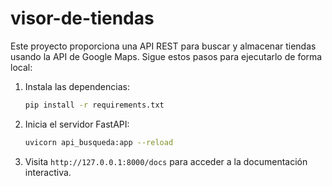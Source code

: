 # visor-de-tiendas

Este proyecto proporciona una API REST para buscar y almacenar tiendas usando la API de Google Maps.
Sigue estos pasos para ejecutarlo de forma local:

1. Instala las dependencias:
   ```bash
   pip install -r requirements.txt
   ```
2. Inicia el servidor FastAPI:
   ```bash
   uvicorn api_busqueda:app --reload
   ```
3. Visita `http://127.0.0.1:8000/docs` para acceder a la documentación interactiva.
